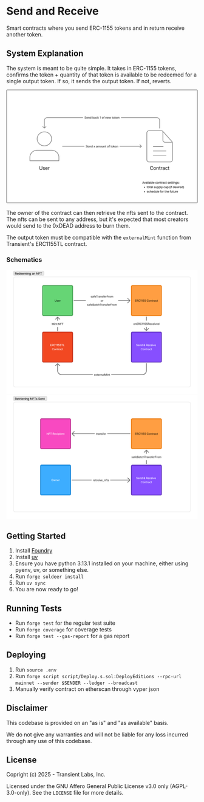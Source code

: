# Send and Receive
Smart contracts where you send ERC-1155 tokens and in return receive another token.

## System Explanation
The system is meant to be quite simple. It takes in ERC-1155 tokens, confirms the token + quantity of that token is available to be redeemed for a single output token. If so, it sends the output token. If not, reverts.

![architecture](./public/system-architecture.png)

The owner of the contract can then retrieve the nfts sent to the contract. The nfts can be sent to any address, but it's expected that most creators would send to the 0xDEAD address to burn them.

The output token must be compatible with the `externalMint` function from Transient's ERC1155TL contract.

### Schematics
![redepmtion](./public/redemption.png)
![retreival](./public/retrieval.png)


## Getting Started
1. Install [Foundry](https://book.getfoundry.sh/getting-started/installation)
2. Install [uv](https://docs.astral.sh/uv/getting-started/installation/)
3. Ensure you have python 3.13.1 installed on your machine, either using pyenv, uv, or something else.
4. Run `forge soldeer install`
5. Run `uv sync`
6. You are now ready to go!

## Running Tests
- Run `forge test` for the regular test suite
- Run `forge coverage` for coverage tests
- Run `forge test --gas-report` for a gas report

## Deploying
1. Run `source .env`
2. Run `forge script script/Deploy.s.sol:DeployEditions --rpc-url mainnet --sender $SENDER --ledger --broadcast`
3. Manually verify contract on etherscan through vyper json

## Disclaimer
This codebase is provided on an "as is" and "as available" basis.

We do not give any warranties and will not be liable for any loss incurred through any use of this codebase.

## License
Copright (c) 2025 - Transient Labs, Inc.

Licensed under the GNU Affero General Public License v3.0 only (AGPL-3.0-only). See the `LICENSE` file for more details.